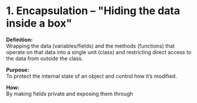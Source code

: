 # 1. Encapsulation – "Hiding the data inside a box"

**Definition:**  
Wrapping the data (variables/fields) and the methods (functions) that operate on that data into a single unit (class) and restricting direct access to the data from outside the class.

**Purpose:**  
To protect the internal state of an object and control how it’s modified.

**How:**  
By making fields private and exposing them through
